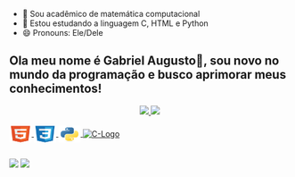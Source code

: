 - 🔭 Sou acadêmico de matemática computacional
- 🌱 Estou estudando a linguagem C, HTML e Python
- 😄 Pronouns: Ele/Dele

## Ola meu nome é Gabriel Augusto👋, sou novo no mundo da programação e busco aprimorar meus conhecimentos!
<div align="center">
  <a href="https://github.com/GabrielTrois">
  <img height="160em" src="https://github-readme-stats.vercel.app/api?username=GabrielTrois&show_icons=true&theme=dracula&include_all_commits=true&count_private=true"/>
  <img height="160em" src="https://github-readme-stats.vercel.app/api/top-langs/?username=GabrielTrois&layout=compact&langs_count=7&theme=dracula"/>
</div>
  
<div style="display: inline_block"><br>
  <img align="center" alt="Rafa-HTML" height="30" width="40" src="https://raw.githubusercontent.com/devicons/devicon/master/icons/html5/html5-original.svg">
  <img align="center" alt="Rafa-CSS" height="30" width="40" src="https://raw.githubusercontent.com/devicons/devicon/master/icons/css3/css3-original.svg">
  <img align="center" alt="Rafa-Python" height="30" width="40" src="https://raw.githubusercontent.com/devicons/devicon/master/icons/python/python-original.svg">
  <img align="center" alt="C-Logo" height="30" width="40" src="https://www.google.com/url?sa=i&url=https%3A%2F%2Fcommons.wikimedia.org%2Fwiki%2FFile%3AC_Logo.png&psig=AOvVaw1skmAVRiTexi3Lgr8iFefu&ust=1666739632942000&source=images&cd=vfe&ved=0CA0QjRxqFwoTCJCL8ZD_-foCFQAAAAAdAAAAABAE">
  </div>
  
  ##
 
<div> 
  <a href="https://www.instagram.com/gabriel_deux/" target="_blank"><img src="https://img.shields.io/badge/-Instagram-%23E4405F?style=for-the-badge&logo=instagram&logoColor=white" target="_blank"></a>
  <a href="https://www.linkedin.com/in/gabriel-alc%C3%A2ntara-68a790250/" target="_blank"><img src="https://img.shields.io/badge/-LinkedIn-%230077B5?style=for-the-badge&logo=linkedin&logoColor=white" target="_blank"></a>

</div>
 

